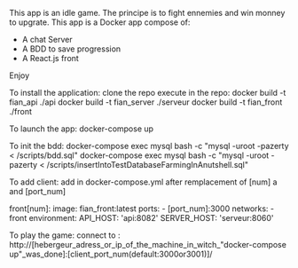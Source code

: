 This app is an idle game.
The principe is to fight ennemies and win monney to upgrate.
This app is a Docker app compose of:
  - A chat Server
  - A BDD to save progression
  - A React.js front

Enjoy

To install the application:
    clone the repo
execute in the repo:
    docker build -t fian_api ./api
    docker build -t fian_server ./serveur
    docker build -t fian_front ./front

To launch the app:
    docker-compose up

To init the bdd:
    docker-compose exec mysql bash -c "mysql -uroot -pazerty < /scripts/bdd.sql"
    docker-compose exec mysql bash -c "mysql -uroot -pazerty < /scripts/insertIntoTestDatabaseFarmingInAnutshell.sql"

To add client:
    add in docker-compose.yml after remplacement of [num] a and [port_num]

  front[num]:
    image: fian_front:latest
    ports:
      - [port_num]:3000
    networks:
      - front
    environment:
      API_HOST: 'api:8082'
      SERVER_HOST: 'serveur:8060'

To play the game:
    connect to :
        http://[hebergeur_adress_or_ip_of_the_machine_in_witch_"docker-compose up"_was_done]:[client_port_num(default:3000or3001)]/